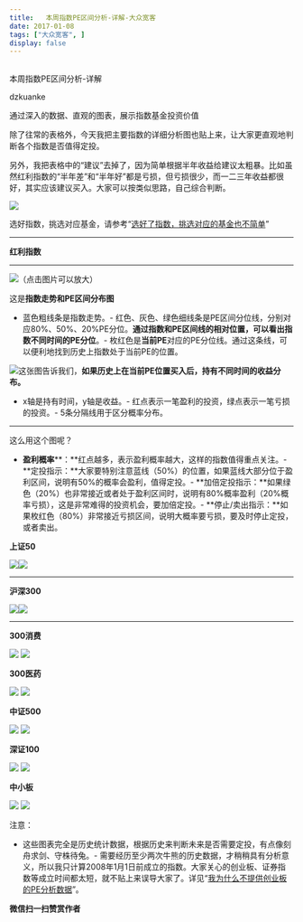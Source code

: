 ```yaml
---
title:   本周指数PE区间分析-详解-大众宽客
date: 2017-01-08
tags: ["大众宽客", ]
display: false
---
```



## 



本周指数PE区间分析-详解




dzkuanke




通过深入的数据、直观的图表，展示指数基金投资价值


除了往常的表格外，今天我把主要指数的详细分析图也贴上来，让大家更直观地判断各个指数是否值得定投。



另外，我把表格中的“建议”去掉了，因为简单根据半年收益给建议太粗暴。比如虽然红利指数的“半年差”和“半年好”都是亏损，但亏损很少，而一二三年收益都很好，其实应该建议买入。大家可以按类似思路，自己综合判断。



<img data-s="300,640" data-type="png" src="http://mmbiz.qpic.cn/mmbiz_png/PKw3FQPmhIgO12IkQzYW4tKBYfVXpDQjibPKYPwrgbibEXHQRwCmamrKU3ufQCzTWsIjJTxa823Y4XMQmzqHjv2Q/0?wx_fmt=png" data-ratio="0.5173824130879345" data-w="978"/>



选好指数，挑选对应基金，请参考“[选好了指数，挑选对应的基金也不简单](http://mp.weixin.qq.com/s?__biz=MzAwMTc1MDcwNw==&amp;mid=2648271880&amp;idx=1&amp;sn=d2267d70c34cebfa9294e4e5dea7420d&amp;chksm=82f92fd4b58ea6c202fbf4896f14d8cbe788bdae1f20cc5f25b79fb15baa5dc213fe3701c34c&amp;scene=21#wechat_redirect)”

****

**红利指数**

****

<img data-s="300,640" data-type="png" src="http://mmbiz.qpic.cn/mmbiz_png/PKw3FQPmhIgO12IkQzYW4tKBYfVXpDQjKlyribTJ4M9jwNEuzoJMiaOLlCOcCFplCEjRwIv1uuQ2K2J5poW4hFSw/0?wx_fmt=png" data-ratio="0.5205479452054794" data-w="1898"/>（点击图片可以放大）

这是**指数走势和PE区间分布图**
- 蓝色粗线条是指数走势。- 红色、灰色、绿色细线条是PE区间分位线，分别对应80%、50%、20%PE分位。**通过指数和PE区间线的相对位置，可以看出指数不同时间的PE分位**。- 枚红色是**当前PE**对应的PE分位线。通过这条线，可以便利地找到历史上指数处于当前PE的位置。




<img data-s="300,640" data-type="png" src="http://mmbiz.qpic.cn/mmbiz_png/PKw3FQPmhIgO12IkQzYW4tKBYfVXpDQjicKBBvU5akiaph0GpuEgy57HmsLSGOCS29cXFfn3c5xmLY7vd6NLNiceA/0?wx_fmt=png" data-ratio="0.6327503974562798" data-w="1258"/>这张图告诉我们，**如果历史上在当前PE位置买入后，持有不同时间的收益分布。**
- x轴是持有时间，y轴是收益。- 红点表示一笔盈利的投资，绿点表示一笔亏损的投资。- 5条分隔线用于区分概率分布。
****

这么用这个图呢？
- **盈利概率****：**红点越多，表示盈利概率越大，这样的指数值得重点关注。- **定投指示：**大家要特别注意蓝线（50%）的位置，如果蓝线大部分位于盈利区间，说明有50%的概率会盈利，值得定投。- **加倍定投指示：**如果绿色（20%）也非常接近或者处于盈利区间时，说明有80%概率盈利（20%概率亏损），这是非常难得的投资机会，要加倍定投。- **停止/卖出指示：**如果枚红色（80%）非常接近亏损区间，说明大概率要亏损，要及时停止定投，或者卖出。




**上证50**

**<img data-s="300,640" data-type="png" src="http://mmbiz.qpic.cn/mmbiz_png/PKw3FQPmhIgO12IkQzYW4tKBYfVXpDQj3HKicj10cUpVd96uTC6gtUUJGssVc8AAWNeQ4ibN9PDRNaibWiczwC1jaA/0?wx_fmt=png" data-ratio="0.5228480340063762" data-w="1882"/><img data-s="300,640" data-type="png" src="http://mmbiz.qpic.cn/mmbiz_png/PKw3FQPmhIgO12IkQzYW4tKBYfVXpDQjZyhz9Obo9qbrUia4mYtrWMWI3AIMtcwCibiaWzW4bSdsmzWs2DXibVKVqg/0?wx_fmt=png" data-ratio="0.6412698412698413" data-w="1260"/>**

****

**沪深300**

**<img data-s="300,640" data-type="png" src="http://mmbiz.qpic.cn/mmbiz_png/PKw3FQPmhIgO12IkQzYW4tKBYfVXpDQjaMd9gtibX9VALDsJr9Cx3DWUQlEOo8VVzkyc2PeMKsL30PKXWATcvGQ/0?wx_fmt=png" data-ratio="0.5126582278481012" data-w="1896"/><img data-s="300,640" data-type="png" src="http://mmbiz.qpic.cn/mmbiz_png/PKw3FQPmhIgO12IkQzYW4tKBYfVXpDQjQQR2OgUcIqf2CAWRrqGZFty4gKlSvReaCiaqEeVdaZhiaWSwqiaaOMibxg/0?wx_fmt=png" data-ratio="0.6153846153846154" data-w="1274"/>**

****

**300消费**



<img data-s="300,640" data-type="png" src="http://mmbiz.qpic.cn/mmbiz_png/PKw3FQPmhIgO12IkQzYW4tKBYfVXpDQjZOZgv0ia9aqQIicyoJLJOPt3OA1HIWzmGvmMdHfDazvLibrJAr43q6tLg/0?wx_fmt=png" style="" data-ratio="0.5260416666666666" data-w="1920"/>

<img data-s="300,640" data-type="png" src="http://mmbiz.qpic.cn/mmbiz_png/PKw3FQPmhIgO12IkQzYW4tKBYfVXpDQje0rCGIGOra8W5Emwia0h5jdNIOyMRwSGEqAbIPtEohhLaENepjIJg9A/0?wx_fmt=png" style="" data-ratio="0.6393700787401575" data-w="1270"/>



**300医药**



<img data-s="300,640" data-type="png" src="http://mmbiz.qpic.cn/mmbiz_png/PKw3FQPmhIgO12IkQzYW4tKBYfVXpDQj6TeTiaeSMmoBdyME4ZAia1gCiaMP6Sz65uwbLk3Xiaav5FbicQeNvTJOsxw/0?wx_fmt=png" style="" data-ratio="0.5243128964059197" data-w="1892"/>

<img data-s="300,640" data-type="png" src="http://mmbiz.qpic.cn/mmbiz_png/PKw3FQPmhIgO12IkQzYW4tKBYfVXpDQjCB2YO4E3MCDchJU7AxgQjZEsrcrcyM330m31DBE6EqAJZLHC9RZC6w/0?wx_fmt=png" style="" data-ratio="0.6353503184713376" data-w="1256"/>



**中证500**

<img data-s="300,640" data-type="png" src="http://mmbiz.qpic.cn/mmbiz_png/PKw3FQPmhIgO12IkQzYW4tKBYfVXpDQjeMdXBNMzLxnxZic5l0BRK6LKTibYAwXMo8ib11NWY9eVMD9JxN6WsbedQ/0?wx_fmt=png" style="" data-ratio="0.518324607329843" data-w="1910"/>

<img data-s="300,640" data-type="png" src="http://mmbiz.qpic.cn/mmbiz_png/PKw3FQPmhIgO12IkQzYW4tKBYfVXpDQjstBC3s2ic8iasKTxyFjjh3J2KvicBluFnuSnobqKN0HpF5y0XCwiagwvpg/0?wx_fmt=png" style="" data-ratio="0.6439873417721519" data-w="1264"/>



**深证100**

<img data-s="300,640" data-type="png" src="http://mmbiz.qpic.cn/mmbiz_png/PKw3FQPmhIgO12IkQzYW4tKBYfVXpDQjSs6qVSjAoic8AGWrGPDFwWUkbp983g9uWqQThXABAgnGgYCLj1tLiaicQ/0?wx_fmt=png" style="" data-ratio="0.5173501577287066" data-w="1902"/>

<img data-s="300,640" data-type="png" src="http://mmbiz.qpic.cn/mmbiz_png/PKw3FQPmhIgO12IkQzYW4tKBYfVXpDQj7TStBVbF5mmMk7CAp76Tz4zDB0Via2gaJ6E2xfo6Q6Hx63mt9LKafYw/0?wx_fmt=png" style="" data-ratio="0.6321656050955414" data-w="1256"/>



**中小板**

<img data-s="300,640" data-type="png" src="http://mmbiz.qpic.cn/mmbiz_png/PKw3FQPmhIgO12IkQzYW4tKBYfVXpDQjia4RaQloiagGeficibZDRFOAtQV15HrvCoT3d1EZevibNqwRtRiaEdPhaZUA/0?wx_fmt=png" style="" data-ratio="0.5198329853862212" data-w="1916"/>

<img data-s="300,640" data-type="png" src="http://mmbiz.qpic.cn/mmbiz_png/PKw3FQPmhIgO12IkQzYW4tKBYfVXpDQjwocFn8UVUdd2xjEDGTrDkYAN5ocFiaAO7Jtmm6E4BCPMFILRjEJrgbg/0?wx_fmt=png" style="" data-ratio="0.638095238095238" data-w="1260"/>



注意：
- 这些图表完全是历史统计数据，根据历史来判断未来是否需要定投，有点像刻舟求剑、守株待兔。- 需要经历至少两次牛熊的历史数据，才稍稍具有分析意义，所以我只计算2008年1月1日前成立的指数。大家关心的创业板、证券指数等成立时间都太短，就不贴上来误导大家了。详见“[我为什么不提供创业板的PE分析数据](http://mp.weixin.qq.com/s?__biz=MzAwMTc1MDcwNw==&amp;mid=2648271863&amp;idx=1&amp;sn=534f5bc326b8497c49d734eeb6d6c955&amp;chksm=82f9282bb58ea13d413aa3842ec0d25bc98d9b97f86c88f94b42f150c774d56865d420139605&amp;scene=21#wechat_redirect)”。



**微信扫一扫赞赏作者**